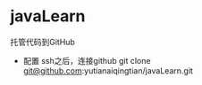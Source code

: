 # javaLearn
托管代码到GitHub

- 配置 ssh之后，连接github
git clone git@github.com:yutianaiqingtian/javaLearn.git

